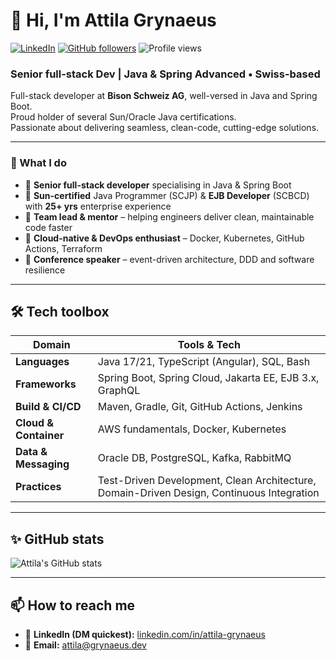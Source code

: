 # 👋 Hi, I'm Attila Grynaeus

[![LinkedIn](https://img.shields.io/badge/LinkedIn--blue?logo=linkedin&logoColor=white)](https://www.linkedin.com/in/attila-grynaeus)
[![GitHub followers](https://img.shields.io/github/followers/attilagrynaeus?label=Follow&style=social)](https://github.com/attilagrynaeus)
![Profile views](https://komarev.com/ghpvc/?username=attila-grynaeus&style=flat)

### Senior full-stack Dev&nbsp;|&nbsp;Java & Spring Advanced • Swiss-based

Full-stack developer at **Bison Schweiz AG**, well-versed in Java and Spring Boot.  
Proud holder of several Sun/Oracle Java certifications.  
Passionate about delivering seamless, clean-code, cutting-edge solutions.

---

### 🔑  What I do

- 🔹 **Senior full-stack developer** specialising in Java & Spring Boot  
- 🔹 **Sun-certified** Java Programmer (SCJP) & **EJB Developer** (SCBCD) with **25+ yrs** enterprise experience  
- 🔹 **Team lead & mentor** – helping engineers deliver clean, maintainable code faster  
- 🔹 **Cloud-native & DevOps enthusiast** – Docker, Kubernetes, GitHub Actions, Terraform  
- 🔹 **Conference speaker** – event-driven architecture, DDD and software resilience  

---

## 🛠 Tech toolbox

| Domain | Tools & Tech |
| ------ | ------------ |
| **Languages** | Java 17/21, TypeScript (Angular), SQL, Bash |
| **Frameworks** | Spring Boot, Spring Cloud, Jakarta EE, EJB 3.x, GraphQL |
| **Build & CI/CD** | Maven, Gradle, Git, GitHub Actions, Jenkins |
| **Cloud & Container** | AWS fundamentals, Docker, Kubernetes |
| **Data & Messaging** | Oracle DB, PostgreSQL, Kafka, RabbitMQ |
| **Practices** | Test-Driven Development, Clean Architecture, Domain-Driven Design, Continuous Integration |

---

## ✨ GitHub stats

![Attila's GitHub stats](https://github-readme-stats.vercel.app/api?username=attilagrynaeus&show_icons=true&hide=issues&count_private=true)

---

## 📫 How to reach me

- 💼 **LinkedIn (DM quickest):** [linkedin.com/in/attila-grynaeus](https://www.linkedin.com/in/attila-grynaeus)  
- 📧 **Email:** [attila@grynaeus.dev](mailto:attila@grynaeus.dev)

